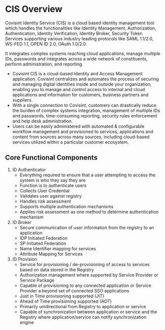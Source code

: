 # CIS Overview
Covisint Identity Service (CIS) is a cloud based identity management tool which handles the functionalities like Identity Management, Authorization, Authentication, Identity Verification, Identity Broker, Security Token Services supporting various industry leading protocols like SAML 1.1/2.0, WS-FED 1.1, OPEN ID 2.0, OAuth 1.0/2.0.

It integrates complex systems reaching cloud applications, manage multiple IDs, passwords and integrates across a wide network of constituents, perform administration, and reporting.

* Covisint CIS is a cloud-based Identity and Access Management application. Covisint centralizes and automates the process of securing and managing digital identities inside and outside your organization, enabling you to manage and control access to internal and cloud applications and information for customers, business partners and suppliers.
* With a single connection to Covisint, customers can drastically reduce the burden of complex systems integration, management of multiple IDs and passwords, time-consuming reporting, security rules enforcement and help desk administration.
* Users can be easily administered with automated & configurable workflow management and provisioned to services, applications and content from sources across many sources, including cloud-based services utilized within a particular customer ecosystem.


## Core Functional Components
1. ID Authenticator
    * Everything required to ensure that a user attempting to access the system is who they say they are
    * Function is to authenticate users
    * Collects User Credential
    * Validates user against registry
    * Handles risk assessment
    * Supports multiple authentication mechanisms
    * Applies risk assessment as one method to determine authentication mechanism
2. ID Broker
    * Secure communication of user information from the registry to an application
    * IDP Initiated Federation
    * SP Initiated Federation
    * Name Identifier mapping for services
    * Attribute Mapping for Services
3. ID Provision
    * Service for provisioning / de-provisioning of access to services based on data stored in the Registry
    * Authorization management where supported by Service Provider or Service Package
    * Capable of provisioning to any connected application or Service Provider a beyond set of connected SSO applications
    * Just in Time provisioning supported (JIT)
    * Ahead of Time provisioning supported (AOT)
    * Primarily unidirectional from Registry to application or service
    * Capable of synchronization between application or service and the Registry where application/service can notify synchronization engine


